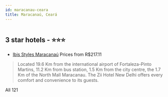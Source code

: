 ```yaml
---
id: maracanau-ceara
title: Maracanaú, Ceará
---
```


<center><img src="https://novo-hu.s3.amazonaws.com/reservas/ota/prod/hotel/2311/001-fachada-ibis-styles-maracanau-001_20191213162551.jpg" alt="" /></center>


##  3 star hotels - ⭐️⭐️⭐️

-    [Ibis Styles Maracanaú](https://us.hurb.com/hotels/maracanau/ibis-styles-maracanau-OMN-5243?cmp=18055) Prices from R$217.11
   > Located 19.6 Km from the international airport of Fortaleza-Pinto Martins, 11.2 Km from bus station, 1.5 Km from the city centre, the 1.7 Km of the North Mall Maracanau. The Zii Hotel New Delhi offers every comfort and convenience to its guests. All 121

